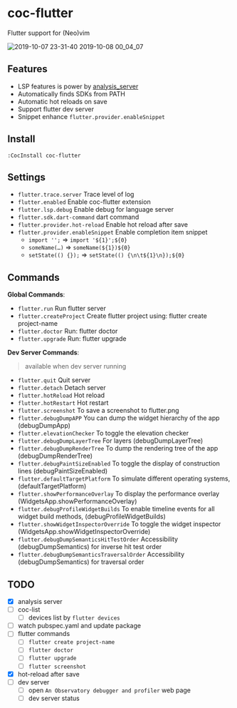 # coc-flutter

Flutter support for (Neo)vim

![2019-10-07 23-31-40 2019-10-08 00_04_07](https://user-images.githubusercontent.com/5492542/66328510-58a6c480-e95f-11e9-95ca-0b4ed7c8e83f.gif)

## Features

- LSP features is power by [analysis_server](https://github.com/dart-lang/sdk/blob/master/pkg/analysis_server/tool/lsp_spec/README.md)
- Automatically finds SDKs from PATH
- Automatic hot reloads on save
- Support flutter dev server
- Snippet enhance `flutter.provider.enableSnippet`

## Install

`:CocInstall coc-flutter`

## Settings

- `flutter.trace.server` Trace level of log
- `flutter.enabled` Enable coc-flutter extension
- `flutter.lsp.debug` Enable debug for language server
- `flutter.sdk.dart-command` dart command
- `flutter.provider.hot-reload` Enable hot reload after save
- `flutter.provider.enableSnippet` Enable completion item snippet
  - `import '';` => `import '${1}';${0}`
  - `someName(…)` => `someName(${1})${0}`
  - `setState(() {});` => `setState(() {\n\t${1}\n});${0}`

## Commands

**Global Commands**:

- `flutter.run` Run flutter server
- `flutter.createProject` Create flutter project using: flutter create project-name
- `flutter.doctor` Run: flutter doctor
- `flutter.upgrade` Run: flutter upgrade

**Dev Server Commands**:

> available when dev server running

- `flutter.quit` Quit server
- `flutter.detach` Detach server
- `flutter.hotReload` Hot reload
- `flutter.hotRestart` Hot restart
- `flutter.screenshot` To save a screenshot to flutter.png
- `flutter.debugDumpAPP` You can dump the widget hierarchy of the app (debugDumpApp)
- `flutter.elevationChecker` To toggle the elevation checker
- `flutter.debugDumpLayerTree` For layers (debugDumpLayerTree)
- `flutter.debugDumpRenderTree` To dump the rendering tree of the app (debugDumpRenderTree)
- `flutter.debugPaintSizeEnabled` To toggle the display of construction lines (debugPaintSizeEnabled)
- `flutter.defaultTargetPlatform` To simulate different operating systems, (defaultTargetPlatform)
- `flutter.showPerformanceOverlay` To display the performance overlay (WidgetsApp.showPerformanceOverlay)
- `flutter.debugProfileWidgetBuilds` To enable timeline events for all widget build methods, (debugProfileWidgetBuilds)
- `flutter.showWidgetInspectorOverride` To toggle the widget inspector (WidgetsApp.showWidgetInspectorOverride)
- `flutter.debugDumpSemanticsHitTestOrder` Accessibility (debugDumpSemantics) for inverse hit test order
- `flutter.debugDumpSemanticsTraversalOrder` Accessibility (debugDumpSemantics) for traversal order

## TODO

- [x] analysis server
- [ ] coc-list
  - [ ] devices list by `flutter devices`
- [ ] watch pubspec.yaml and update package
- [ ] flutter commands
  - [ ] `flutter create project-name`
  - [ ] `flutter doctor`
  - [ ] `flutter upgrade`
  - [ ] `flutter screenshot`
- [x] hot-reload after save
- [ ] dev server
  - [ ] open `An Observatory debugger and profiler` web page
  - [ ] dev server status
